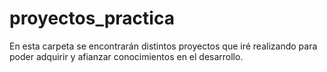 # proyectos_practica
En esta carpeta se encontrarán distintos proyectos que iré realizando para poder adquirir y afianzar conocimientos en el desarrollo.
